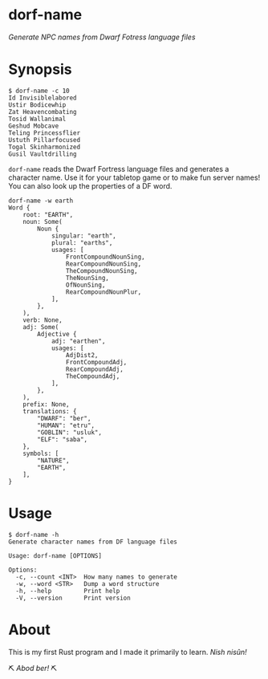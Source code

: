 # dorf-name
_Generate NPC names from Dwarf Fotress language files_

# Synopsis
```
$ dorf-name -c 10
Id Invisiblelabored
Ustir Bodicewhip
Zat Heavencombating
Tosid Wallanimal
Geshud Mobcave
Teling Princessflier
Ustuth Pillarfocused
Togal Skinharmonized
Gusil Vaultdrilling
```

`dorf-name` reads the Dwarf Fortress language files and generates a character name. Use it for your tabletop game or to make fun server names! You can also look up the properties of a DF word.

```
dorf-name -w earth
Word {
    root: "EARTH",
    noun: Some(
        Noun {
            singular: "earth",
            plural: "earths",
            usages: [
                FrontCompoundNounSing,
                RearCompoundNounSing,
                TheCompoundNounSing,
                TheNounSing,
                OfNounSing,
                RearCompoundNounPlur,
            ],
        },
    ),
    verb: None,
    adj: Some(
        Adjective {
            adj: "earthen",
            usages: [
                AdjDist2,
                FrontCompoundAdj,
                RearCompoundAdj,
                TheCompoundAdj,
            ],
        },
    ),
    prefix: None,
    translations: {
        "DWARF": "ber",
        "HUMAN": "etru",
        "GOBLIN": "usluk",
        "ELF": "saba",
    },
    symbols: [
        "NATURE",
        "EARTH",
    ],
}
```

# Usage
```
$ dorf-name -h
Generate character names from DF language files

Usage: dorf-name [OPTIONS]

Options:
  -c, --count <INT>  How many names to generate
  -w, --word <STR>   Dump a word structure
  -h, --help         Print help
  -V, --version      Print version
```

# About
This is my first Rust program and I made it primarily to learn. _Nish nisûn!_

⛏️ _Abod ber!_ ⛏️
